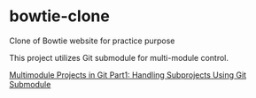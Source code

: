 # bowtie-clone
Clone of Bowtie website for practice purpose

This project utilizes Git submodule for multi-module control.

<a href="https://medium.com/@data.dev.backyard/multimodule-projects-in-git-part1-handling-subprojects-using-git-submodule-ab57d60d5fbe/" target="_blank">Multimodule Projects in Git Part1: Handling Subprojects Using Git Submodule</a>
